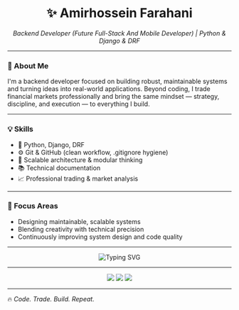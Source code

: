 <h1 align="center">✨ Amirhossein Farahani</h1>
<p align="center">
  <i>Backend Developer (Future Full-Stack And Mobile Developer) | Python & Django & DRF</i>
</p>

---

### 👋 About Me

I'm a backend developer focused on building robust, maintainable systems and turning ideas into real-world applications.
Beyond coding, I trade financial markets professionally and bring the same mindset — strategy, discipline, and execution — to everything I build.  

---

### 💡 Skills

- 🐍 Python, Django, DRF  
- ⚙️ Git & GitHub (clean workflow, .gitignore hygiene)  
- 🧠 Scalable architecture & modular thinking  
- 📚 Technical documentation  
- 📈 Professional trading & market analysis

---

### 🎯 Focus Areas

- Designing maintainable, scalable systems  
- Blending creativity with technical precision  
- Continuously improving system design and code quality  

---

<p align="center">
  <img src="https://readme-typing-svg.demolab.com?font=Fira+Code&size=22&pause=1000&color=00BFFF&center=true&vCenter=true&width=435&lines=Welcome+to+my+GitHub!;Let's+build+cool+stuff+together!" alt="Typing SVG" />
</p>

---

<p align="center">
  <a href="https://github.com/Amirhossein-Farahaniه"><img src="https://img.shields.io/badge/GitHub-Amirhossein-black?style=for-the-badge&logo=github"></a>
  <a href="mailto:amirhosseinfarahani235@gmail.com"><img src="https://img.shields.io/badge/Email-your@email.com-blue?style=for-the-badge&logo=gmail"></a>
  <a href="#"><img src="https://img.shields.io/badge/LinkedIn-your-link-blue?style=for-the-badge&logo=linkedin"></a>
</p>

---

🔥 *Code. Trade. Build. Repeat.*
